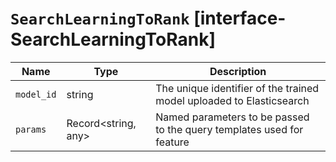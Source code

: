 # `SearchLearningToRank` [interface-SearchLearningToRank]

| Name | Type | Description |
| - | - | - |
| `model_id` | string | The unique identifier of the trained model uploaded to Elasticsearch |
| `params` | Record<string, any> | Named parameters to be passed to the query templates used for feature |
